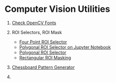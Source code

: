 # Computer Vision Utilities

1. [Check OpenCV Fonts](check-opencv-fonts.ipynb)
    
2. ROI Selectors, ROI Mask
    * [Four Point ROI Selector](./check-opencv-fonts/check-opencv-fonts.ipynb)
    * [Polygonal ROI Selector on Jupyter Notebook](polygonal-roi-selector-jupyter.ipynb)
    * [Polygonal ROI Selector](polygonal-roi-selector.ipynb)
    * [Rectangular ROI Masking](rectangular-mask-selector.ipynb)

3. [Chessboard Pattern Generator](chessboard-pattern-generator.ipynb)

4.